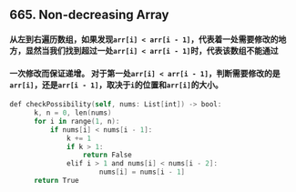 ## 665. Non-decreasing Array
#### 从左到右遍历数组，如果发现```arr[i] < arr[i - 1]```，代表着一处需要修改的地方，显然当我们找到超过一处```arr[i] < arr[i - 1]```时，代表该数组不能通过
#### 一次修改而保证递增。 对于第一处```arr[i] < arr[i - 1]```，判断需要修改的是```arr[i]```，还是```arr[i - 1]```，取决于```i```的位置和```arr[i]```的大小。

```swift
def checkPossibility(self, nums: List[int]) -> bool:
      k, n = 0, len(nums)
      for i in range(1, n):
          if nums[i] < nums[i - 1]:
              k += 1
              if k > 1:
                  return False
              elif i > 1 and nums[i] < nums[i - 2]:
                      nums[i] = nums[i - 1]
      return True
```
